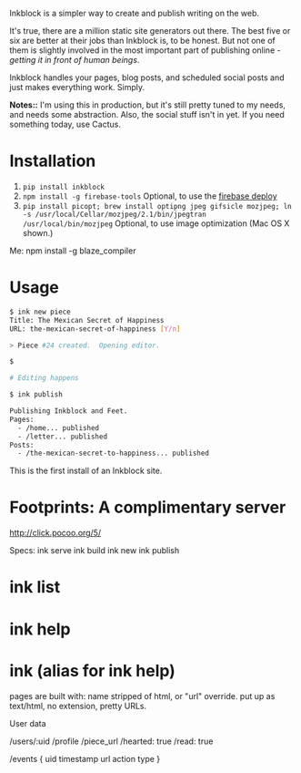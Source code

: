 Inkblock is a simpler way to create and publish writing on the web.



It's true, there are a million static site generators out there.  The best five or six are better at their jobs than Inkblock is, to be honest.  But not one of them is slightly involved in the most important part of publishing online - *getting it in front of human beings*.

Inkblock handles your pages, blog posts, and scheduled social posts and just makes everything work. Simply.

**Notes::** I'm using this in production, but it's still pretty tuned to my needs, and needs some abstraction.  Also, the social stuff isn't in yet.  If you need something today, use Cactus.


# Installation

1. `pip install inkblock`
2. `npm install -g firebase-tools`  Optional, to use the [firebase deploy]()
3. `pip install picopt; brew install optipng jpeg gifsicle mozjpeg; ln -s /usr/local/Cellar/mozjpeg/2.1/bin/jpegtran /usr/local/bin/mozjpeg` Optional, to use image optimization (Mac OS X shown.)


Me: npm install -g blaze_compiler


# Usage


```bash
$ ink new piece
Title: The Mexican Secret of Happiness
URL: the-mexican-secret-of-happiness [Y/n]

> Piece #24 created.  Opening editor.

$ 

# Editing happens

$ ink publish

Publishing Inkblock and Feet.
Pages:
  - /home... published
  - /letter... published
Posts:
  - /the-mexican-secret-to-happiness... published
```


This is the first install of an Inkblock site.


# Footprints: A complimentary server

http://click.pocoo.org/5/


Specs:
ink serve
ink build
ink new
ink publish
# ink list
# ink help
# ink (alias for ink help)


pages are built with: 
    name stripped of html, or "url" override.
    put up as text/html, no extension, pretty URLs.




User data

/users/:uid
    /profile
    /piece_url
        /hearted: true
        /read: true

/events
    { 
        uid
        timestamp
        url
        action
        type
    }